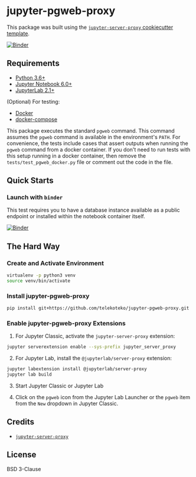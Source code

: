 # jupyter-pgweb-proxy

This package was built using the [`jupyter-server-proxy` cookiecutter template](https://github.com/illumidesk/cookiecutter-jupyter-server-proxy).

[![Binder](https://mybinder.org/badge_logo.svg)](https://mybinder.org/v2/gh/telekoteko/jupyter-pgweb-proxy/main?urlpath=pgweb)

## Requirements

- [Python 3.6+](https://www.python.org/downloads/)
- [Jupyter Notebook 6.0+](https://pypi.org/project/notebook/)
- [JupyterLab 2.1+](https://jupyterlab.readthedocs.io/en/stable/getting_started/installation.html)

(Optional) For testing:

- [Docker](https://docs.docker.com/get-docker/)
- [docker-compose](https://docs.docker.com/compose/install/)

This package executes the standard `pgweb` command. This command assumes the `pgweb` command is available in the environment's `PATH`. For convenience, the tests include cases that assert outputs when running the `pgweb` command from a docker container. If you don't need to run tests with this setup running in a docker container, then remove the `tests/test_pgweb_docker.py` file or comment out the code in the file.

## Quick Starts

### Launch with `binder`

This test requires you to have a database instance available as a public endpoint or installed within the notebook container itself.

[![Binder](https://mybinder.org/badge_logo.svg)](https://mybinder.org/v2/gh/illumidesk/jupyter-pgweb-proxy/main?urlpath=pgweb)

## The Hard Way

### Create and Activate Environment

```bash
virtualenv -p python3 venv
source venv/bin/activate
```

### Install jupyter-pgweb-proxy

```bash
pip install git+https://github.com/telekoteko/jupyter-pgweb-proxy.git
```

### Enable jupyter-pgweb-proxy Extensions

1. For Jupyter Classic, activate the `jupyter-server-proxy` extension:

```bash
jupyter serverextension enable --sys-prefix jupyter_server_proxy
```

2. For Jupyter Lab, install the `@jupyterlab/server-proxy` extension:

```bash
jupyter labextension install @jupyterlab/server-proxy
jupyter lab build
```

3. Start Jupyter Classic or Jupyter Lab

4. Click on the `pgweb` icon from the Jupyter Lab Launcher or the `pgweb` item from the `New` dropdown in Jupyter Classic.

## Credits

- [`jupyter-server-proxy`](https://github.com/jupyterhub/jupyter-server-proxy)

## License

BSD 3-Clause
